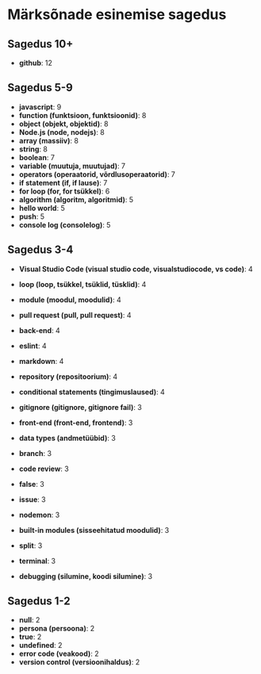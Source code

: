 # Märksõnade esinemise sagedus

## Sagedus 10+

- **github**: 12

## Sagedus 5-9

- **javascript**: 9
- **function (funktsioon, funktsioonid)**: 8
- **object (objekt, objektid)**: 8
- **Node.js (node, nodejs)**: 8
- **array (massiiv)**: 8
- **string**: 8
- **boolean**: 7
- **variable (muutuja, muutujad)**: 7
- **operators (operaatorid, võrdlusoperaatorid)**: 7
- **if statement (if, if lause)**: 7
- **for loop (for, for tsükkel)**: 6
- **algorithm (algoritm, algoritmid)**: 5
- **hello world**: 5
- **push**: 5
- **console log (consolelog)**: 5

## Sagedus 3-4

- **Visual Studio Code (visual studio code, visualstudiocode, vs code)**: 4
- **loop (loop, tsükkel, tsüklid, tüsklid)**: 4
- **module (moodul, moodulid)**: 4
- **pull request (pull, pull request)**: 4
- **back-end**: 4
- **eslint**: 4
- **markdown**: 4
- **repository (repositoorium)**: 4
- **conditional statements (tingimuslaused)**: 4

- **gitignore (gitignore, gitignore fail)**: 3
- **front-end (front-end, frontend)**: 3
- **data types (andmetüübid)**: 3
- **branch**: 3
- **code review**: 3
- **false**: 3
- **issue**: 3
- **nodemon**: 3
- **built-in modules (sisseehitatud moodulid)**: 3
- **split**: 3
- **terminal**: 3
- **debugging (silumine, koodi silumine)**: 3

## Sagedus 1-2

- **null**: 2
- **persona (persoona)**: 2
- **true**: 2
- **undefined**: 2
- **error code (veakood)**: 2
- **version control (versioonihaldus)**: 2
